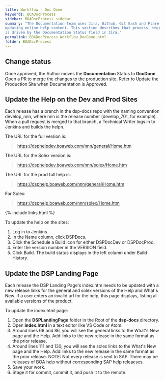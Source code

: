```yaml
---
title: Workflow - Doc Done
keywords: BOADocProcess
sidebar: BOADocProcess_sidebar
summary: "The Documentation team uses Jira, Github, Git Bash and Flare when
updating online help content. This section describes that process, which
is driven by the Documentation Status field in Jira."
permalink: BOADocProcess_Workflow_DocDone.html
folder: BOADocProcess
---
```

## Change status

Once approved, the Author moves the **Documentation** Status to **DocDone**. Open a PR to merge the changes to the production site. Refer to Update the Production Site when Documentation is Approved.

## Update the Help on the Dev and Prod Sites

Each release has a branch in the dsp-docs repo with the naming convention develop\_nnn, where nnn is the release number (develop\_701, for example). When a pull request is merged to that branch, a Technical Writer logs in to Jenkins and builds the helpn.

The URL for the full version is:

> https://dsphelpdev.boaweb.com/nnn/general/Home.htm

The URL for the Solex version is:

> https://dsphelpdev.boaweb.com/nnn/solex/Home.htm

The URL for the prod full help is:

> https://dsphelp.boaweb.com/nnn/general/Home.htm

For Solex:

> https://dsphelp.boaweb.com/nnn/solex/Home.htm

{% include links.html %}

To update the help on the sites:
1.  Log in to Jenkins.
2.  In the Name column, click DSPDocs.
3.  Click  the Schedule a Build icon for either DSPDocDev or DSPDocProd.
4.  Enter the version number in the VERSION field.
5.  Click Build. 
The build status displays in the left column under Build History. 

## Update the DSP Landing Page

Each release the DSP Landing Page's index.htm needs to be updated with a new release links for the general and solex versions of the Help and What's New. If a user enters an invalid url for the help, this page displays, listing all available versions of the product. 

To update the index.html page:
1. Open the **DSPLandingPage** folder in the Root of the **dsp-docs** directory.
2. Open **index.html** in a text editor like VS Code or Atom.
3. Around lines 68 and 86, you will see the general links to the What's New page and the Help. Add links to the new release in the same format as the prior release.
4. Around lines 111 and 130, you will see the solex links to the What's New page and the Help. Add links to the new release in the same format as the prior release. 
NOTE: Not every release is sent to SAP. There may be releases of BOA help without corresponding SAP help releaeses. 
5. Save your work.
6. Stage it for commit, commit it, and push it to the remote.
